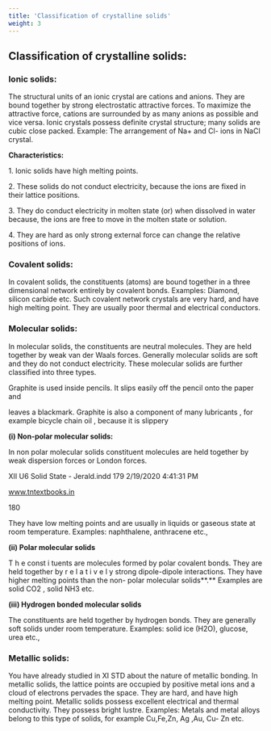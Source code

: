 ```yaml
---
title: 'Classification of crystalline solids'
weight: 3
---
```




## Classification of crystalline solids:


### Ionic solids:


The structural units of an ionic crystal are cations and anions. They are bound together by strong electrostatic attractive forces. To maximize the attractive force, cations are surrounded by as many anions as possible and vice versa. Ionic crystals possess definite crystal structure; many solids are cubic close packed. Example: The arrangement of Na+ and Cl- ions in NaCl crystal.

**Characteristics:**

1\. Ionic solids have high melting points.

2\. These solids do not conduct electricity, because the ions are fixed in their lattice positions.

3\. They do conduct electricity in molten state (or) when dissolved in water because, the ions are free to move in the molten state or solution.

4\. They are hard as only strong external force can change the relative positions of ions.

### Covalent solids:


In covalent solids, the constituents (atoms) are bound together in a three dimensional network entirely by covalent bonds. Examples: Diamond, silicon carbide etc. Such covalent network crystals are very hard, and have high melting point. They are usually poor thermal and electrical conductors.

### Molecular solids:


In molecular solids, the constituents are neutral molecules. They are held together by weak van der Waals forces. Generally molecular solids are soft and they do not conduct electricity. These molecular solids are further classified into three types.

Graphite is used inside pencils. It slips easily off the pencil onto the paper and

leaves a blackmark. Graphite is also a component of many lubricants , for example bicycle chain oil , because it is slippery

**(i) Non-polar molecular solids:**

In non polar molecular solids constituent molecules are held together by weak dispersion forces or London forces.

XII U6 Solid State - Jerald.indd 179 2/19/2020 4:41:31 PM

www.tntextbooks.in




  

180

They have low melting points and are usually in liquids or gaseous state at room temperature. Examples: naphthalene, anthracene etc.,

**(ii) Polar molecular solids**

T h e const i tuents are molecules formed by polar covalent bonds. They are held together by r e l a t i v e l y strong dipole-dipole interactions. They have higher melting points than the non- polar molecular solids**.** Examples are solid CO2 , solid NH3 etc.

**(iii) Hydrogen bonded molecular solids**

The constituents are held together by hydrogen bonds. They are generally soft solids under room temperature. Examples: solid ice (H2O), glucose, urea etc.,

### Metallic solids:


You have already studied in XI STD about the nature of metallic bonding. In metallic solids, the lattice points are occupied by positive metal ions and a cloud of electrons pervades the space. They are hard, and have high melting point. Metallic solids possess excellent electrical and thermal conductivity. They possess bright lustre. Examples: Metals and metal alloys belong to this type of solids, for example Cu,Fe,Zn, Ag ,Au, Cu- Zn etc.

